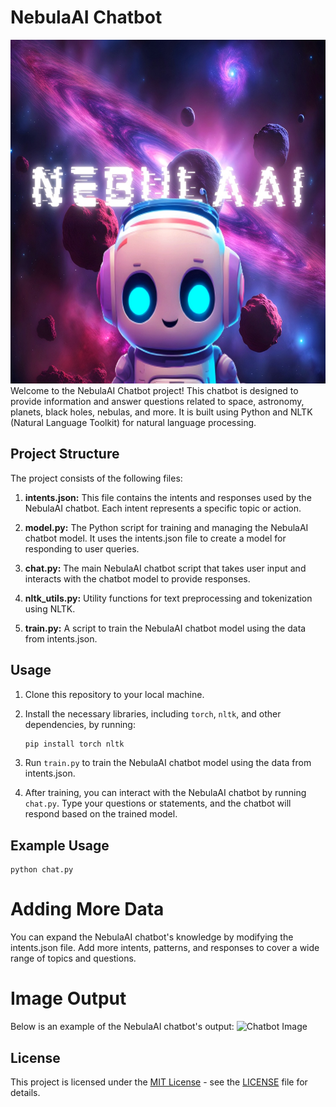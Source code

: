 # NebulaAI Chatbot

<img src="NebulaAI.jpg" alt="Chatbot Image" height="550" width="800">
Welcome to the NebulaAI Chatbot project! This chatbot is designed to provide information and answer questions related to space, astronomy, planets, black holes, nebulas, and more. It is built using Python and NLTK (Natural Language Toolkit) for natural language processing.

## Project Structure

The project consists of the following files:

1. **intents.json:** This file contains the intents and responses used by the NebulaAI chatbot. Each intent represents a specific topic or action.

2. **model.py:** The Python script for training and managing the NebulaAI chatbot model. It uses the intents.json file to create a model for responding to user queries.

3. **chat.py:** The main NebulaAI chatbot script that takes user input and interacts with the chatbot model to provide responses.

4. **nltk_utils.py:** Utility functions for text preprocessing and tokenization using NLTK.

5. **train.py:** A script to train the NebulaAI chatbot model using the data from intents.json.

## Usage

1. Clone this repository to your local machine.

2. Install the necessary libraries, including `torch`, `nltk`, and other dependencies, by running:

   ```bash
   pip install torch nltk

3. Run `train.py` to train the NebulaAI chatbot model using the data from intents.json.

4. After training, you can interact with the NebulaAI chatbot by running `chat.py`. Type your questions or statements, and the chatbot will respond based on the trained model.

## Example Usage

```
python chat.py
```

# Adding More Data
You can expand the NebulaAI chatbot's knowledge by modifying the intents.json file. Add more intents, patterns, and responses to cover a wide range of topics and questions.

# Image Output
Below is an example of the NebulaAI chatbot's output:
<img src="NebulaAI_output.png" alt="Chatbot Image" width="1000">

## License
This project is licensed under the [MIT License](LICENSE) - see the [LICENSE](LICENSE) file for details.

